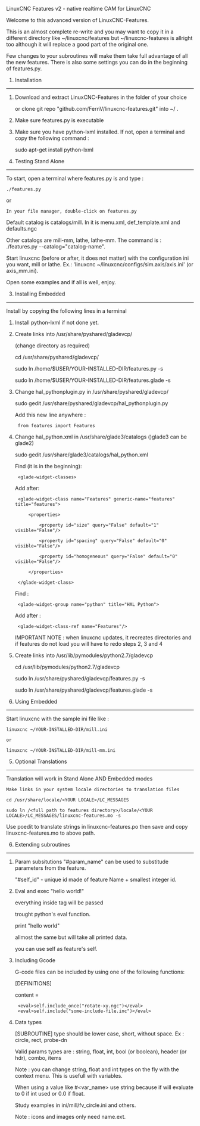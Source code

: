LinuxCNC Features v2 - native realtime CAM for LinuxCNC

Welcome to this advanced version of LinuxCNC-Features.

This is an almost complete re-write and you may want to copy it in a different directory
like ~/linuxcnc/features but ~/linuxcnc-features is allright too although it will
replace a good part of the original one.
 
Few changes to your subroutines will make them take full advantage of all the new features.
There is also some settings you can do in the beginning of features.py.

1. Installation
--------------------------------------------------------------------------------
1. Download and extract LinuxCNC-Features in the folder of your choice

	or clone git repo "github.com/FernV/linuxcnc-features.git" into ~/  .

2. Make sure features.py is executable

3. Make sure you have python-lxml installed. If not, open a terminal and copy the following command :

	sudo apt-get install python-lxml


2. Testing Stand Alone
--------------------------------------------------------------------------------
To start, open a terminal where features.py is and type : 

	./features.py

or

	In your file manager, double-click on features.py

Default catalog is catalogs/mill. In it is menu.xml, def_template.xml and defaults.ngc

Other catalogs are mill-mm, lathe, lathe-mm.
The command is : ./features.py --catalog="catalog-name".

Start linuxcnc (before or after, it does not matter) with the configuration ini you want, mill or lathe.
Ex.: 'linuxcnc ~/linuxcnc/configs/sim.axis/axis.ini' (or axis_mm.ini).

Open some examples and if all is well, enjoy.


3. Installing Embedded
--------------------------------------------------------------------------------
Install by copying the following lines in a terminal

1. Install python-lxml if not done yet.

2. Create links into /usr/share/pyshared/gladevcp/

	(change directory as required)
	
	cd /usr/share/pyshared/gladevcp/
	
	sudo ln /home/$USER/YOUR-INSTALLED-DIR/features.py -s
	
	sudo ln /home/$USER/YOUR-INSTALLED-DIR/features.glade -s
	
	
3. Change hal_pythonplugin.py in /usr/share/pyshared/gladevcp/

	sudo gedit /usr/share/pyshared/gladevcp/hal_pythonplugin.py

	Add this new line anywhere :
	
		from features import Features


4. Change hal_python.xml in /usr/share/glade3/catalogs ()glade3 can be glade2)

	sudo gedit /usr/share/glade3/catalogs/hal_python.xml

	Find (it is in the beginning):
	
		<glade-widget-classes>
	
	Add after:
	
		<glade-widget-class name="Features" generic-name="features" title="features">
		
		    <properties>
		    
		        <property id="size" query="False" default="1" visible="False"/>
		        
		        <property id="spacing" query="False" default="0" visible="False"/>
		        
		        <property id="homogeneous" query="False" default="0" visible="False"/>
		        
		    </properties>
		    
		</glade-widget-class>
		

	Find :  
	
		<glade-widget-group name="python" title="HAL Python">
	
	Add after :
	
		<glade-widget-class-ref name="Features"/>
		

	IMPORTANT NOTE : when linuxcnc updates, it recreates directories and if features do not load
	you will have to redo steps 2, 3 and 4
	
	
5. Create links into /usr/lib/pymodules/python2.7/gladevcp

	cd /usr/lib/pymodules/python2.7/gladevcp
	
	sudo ln /usr/share/pyshared/gladevcp/features.py -s
	
	sudo ln /usr/share/pyshared/gladevcp/features.glade -s	
	
	
4. Using Embedded
--------------------------------------------------------------------------------
Start linuxcnc with the sample ini file like :

	linuxcnc ~/YOUR-INSTALLED-DIR/mill.ini
	
	or
	
	linuxcnc ~/YOUR-INSTALLED-DIR/mill-mm.ini


5. Optional Translations
--------------------------------------------------------------------------------
Translation will work in Stand Alone AND Embedded modes

	Make links in your system locale directories to translation files
	
	cd /usr/share/locale/<YOUR LOCALE>/LC_MESSAGES
	
	sudo ln /<full path to features directory>/locale/<YOUR LOCALE>/LC_MESSAGES/linuxcnc-features.mo -s

Use poedit to translate strings in linuxcnc-features.po then save and copy linuxcnc-features.mo to
above path.


6.	Extending subroutines
--------------------------------------------------------------------------------

1. Param subsitutions
	"#param_name" can be used to substitude parameters from the feature.
	
	"#self_id" - unique id made of feature Name + smallest integer id.
	

2. Eval and exec
	<eval>"hello world!"</eval>
	
	everything inside <eval> tag will be passed
	
	trought python's eval function.
	
	
	<exec>print "hello world"</exec>
	
	allmost the same but will take all printed data.
	
	
	you can use self as feature's self.

3. Including Gcode

	G-code files can be included by using one of the following functions:
	
	[DEFINITIONS]
	
	content =
	
		<eval>self.include_once("rotate-xy.ngc")</eval>
		<eval>self.include("some-include-file.inc")</eval>


4. Data types

	[SUBROUTINE] type should be lower case, short, without space. Ex : circle, rect, probe-dn

	Valid params types are : string, float, int, bool (or boolean), header (or hdr), combo, items
	
	Note : you can change string, float and int types on the fly with the context menu. 
	This is usefull with variables.
	
	When using a value like 
	#<var_name>
	use string because if will evaluate to 0 if int used or 0.0 if float.
	
	Study examples in ini/mill/fv_circle.ini and others.
	
	Note : icons and images only need name.ext.
	
